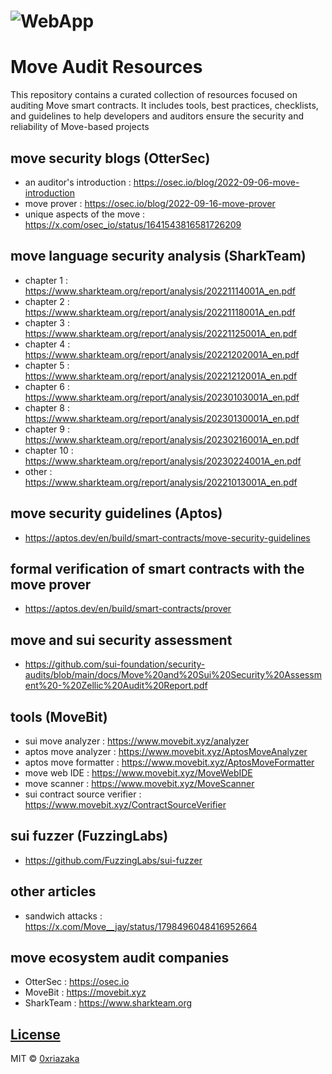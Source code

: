 # ![WebApp](https://github.com/0xriazaka/Move-Audit-Resources/blob/main/images/image.jpg)
# Move Audit Resources
This repository contains a curated collection of resources focused on auditing Move smart contracts. It includes tools, best practices, checklists, and guidelines to help developers and auditors ensure the security and reliability of Move-based projects


## move security blogs (OtterSec)
- an auditor's introduction : https://osec.io/blog/2022-09-06-move-introduction
- move prover : https://osec.io/blog/2022-09-16-move-prover
- unique aspects of the move : https://x.com/osec_io/status/1641543816581726209


## move language security analysis (SharkTeam)
- chapter 1 : https://www.sharkteam.org/report/analysis/20221114001A_en.pdf
- chapter 2 : https://www.sharkteam.org/report/analysis/20221118001A_en.pdf
- chapter 3 : https://www.sharkteam.org/report/analysis/20221125001A_en.pdf
- chapter 4 : https://www.sharkteam.org/report/analysis/20221202001A_en.pdf
- chapter 5 : https://www.sharkteam.org/report/analysis/20221212001A_en.pdf
- chapter 6 : https://www.sharkteam.org/report/analysis/20230103001A_en.pdf
- chapter 8 : https://www.sharkteam.org/report/analysis/20230130001A_en.pdf
- chapter 9 : https://www.sharkteam.org/report/analysis/20230216001A_en.pdf
- chapter 10 : https://www.sharkteam.org/report/analysis/20230224001A_en.pdf
- other : https://www.sharkteam.org/report/analysis/20221013001A_en.pdf


## move security guidelines (Aptos)
- https://aptos.dev/en/build/smart-contracts/move-security-guidelines


## formal verification of smart contracts with the move prover
- https://aptos.dev/en/build/smart-contracts/prover


## move and sui security assessment
- https://github.com/sui-foundation/security-audits/blob/main/docs/Move%20and%20Sui%20Security%20Assessment%20-%20Zellic%20Audit%20Report.pdf


## tools (MoveBit)
- sui move analyzer : https://www.movebit.xyz/analyzer
- aptos move analyzer : https://www.movebit.xyz/AptosMoveAnalyzer
- aptos move formatter : https://www.movebit.xyz/AptosMoveFormatter
- move web IDE : https://www.movebit.xyz/MoveWebIDE
- move scanner : https://www.movebit.xyz/MoveScanner
- sui contract source verifier : https://www.movebit.xyz/ContractSourceVerifier


## sui fuzzer (FuzzingLabs)
- https://github.com/FuzzingLabs/sui-fuzzer

## other articles
- sandwich attacks : https://x.com/Move__jay/status/1798496048416952664


## move ecosystem audit companies
- OtterSec : https://osec.io
- MoveBit : https://movebit.xyz
- SharkTeam : https://www.sharkteam.org


## [License](https://github.com/0xriazaka/Move-Audit-Resources/blob/main/LICENSE)

MIT © [0xriazaka](https://github.com/0xriazaka)
